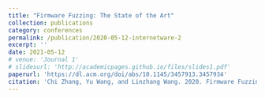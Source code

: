 ```yaml
---
title: "Firmware Fuzzing: The State of the Art"
collection: publications
category: conferences
permalink: /publication/2020-05-12-internetware-2
excerpt: ''
date: 2021-05-12
# venue: 'Journal 1'
# slidesurl: 'http://academicpages.github.io/files/slides1.pdf'
paperurl: 'https://dl.acm.org/doi/abs/10.1145/3457913.3457934'
citation: 'Chi Zhang, Yu Wang, and Linzhang Wang. 2020. Firmware Fuzzing: The State of the Art. In 12th Asia-Pacific Symposium on Internetware (Internetware’20), May 12–14, 2021, Singapore, Singapore. ACM, New York, NY, USA, 6 pages. https://doi.org/10.1145/3457913.3457934'
---
```


